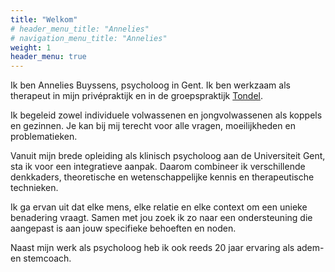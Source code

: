 ```yaml
---
title: "Welkom"
# header_menu_title: "Annelies"
# navigation_menu_title: "Annelies"
weight: 1
header_menu: true
---
```


Ik ben Annelies Buyssens, psycholoog in Gent. Ik ben werkzaam als therapeut in mijn
privépraktijk en in de groepspraktijk [Tondel](https://www.tondel.be/).

Ik begeleid zowel individuele volwassenen en jongvolwassenen als koppels en gezinnen. Je kan bij mij terecht voor alle vragen, moeilijkheden en problematieken.

Vanuit mijn brede opleiding als klinisch psycholoog aan de Universiteit Gent, sta ik voor een integratieve aanpak. 
Daarom combineer ik verschillende denkkaders, theoretische en wetenschappelijke kennis en therapeutische technieken.

Ik ga ervan uit dat elke mens, elke relatie en elke context om een unieke benadering vraagt.
Samen met jou zoek ik zo naar een ondersteuning die aangepast is aan jouw specifieke behoeften en noden.

Naast mijn werk als psycholoog heb ik ook reeds 20 jaar ervaring als adem- en stemcoach.
